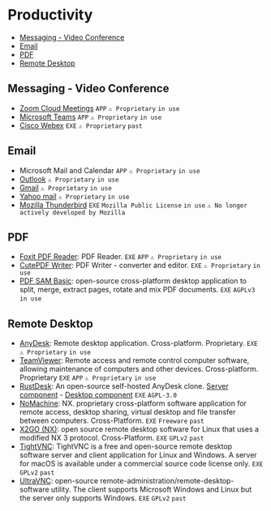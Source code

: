 # Productivity

- [Messaging - Video Conference](#messaging--video-conference)
- [Email](#email)
- [PDF](#pdf)
- [Remote Desktop](#remote-desktop)


## Messaging - Video Conference ##
- [Zoom Cloud Meetings](https://apps.microsoft.com/store/detail/zoom-cloud-meetings/XP99J3KP4XZ4VV) `APP` `⚠ Proprietary` `in use`
- [Microsoft Teams](https://apps.microsoft.com/store/detail/microsoft-teams/XP8BT8DW290MPQ) `APP` `⚠ Proprietary` `in use`
- [Cisco Webex](https://www.webex.com/downloads.html) `EXE` `⚠ Proprietary` `past`

## Email ##
- Microsoft Mail and Calendar `APP` `⚠ Proprietary` `in use`
- [Outlook](https://login.live.com) `⚠ Proprietary` `in use`
- [Gmail](https://mail.google.com) `⚠ Proprietary` `in use`
- [Yahoo mail](https://mail.yahoo.com) `⚠ Proprietary` `in use`
- [Mozilla Thunderbird](https://www.thunderbird.net/) `EXE` `Mozilla Public License` `in use` `⚠ No longer actively developed by Mozilla`

## PDF ##
- [Foxit PDF Reader](https://www.foxit.com/pdf-reader/): PDF Reader. `EXE` `APP` `⚠ Proprietary` `in use`
- [CutePDF Writer](https://www.cutepdf.com/products/cutepdf/writer.asp): PDF Writer - converter and editor. `EXE` `⚠ Proprietary` `in use`
- [PDF SAM Basic](https://pdfsam.org/download-pdfsam-basic/): open-source cross-platform desktop application to split, merge, extract pages, rotate and mix PDF documents. `EXE` `AGPLv3` `in use`

## Remote Desktop ##
- [AnyDesk](https://anydesk.com/en): Remote desktop application. Cross-platform. Proprietary. `EXE` `⚠ Proprietary` `in use`
- [TeamViewer](https://www.teamviewer.com/fr/): Remote access and remote control computer software, allowing maintenance of computers and other devices. Cross-platform. Proprietary `EXE` `APP` `⚠ Proprietary` `in use`
- [RustDesk](https://rustdesk.com/): An open-source self-hosted AnyDesk clone. [Server component](https://github.com/rustdesk/rustdesk-server) - [Desktop component](https://github.com/rustdesk/rustdesk) `EXE` `AGPL-3.0`
- [NoMachine](https://www.nomachine.com/fr): NX. proprietary cross-platform software application for remote access, desktop sharing, virtual desktop and file transfer between computers. Cross-Platform. `EXE` `Freeware` `past`
- [X2GO (NX)](https://wiki.x2go.org/doku.php):  open source remote desktop software for Linux that uses a modified NX 3 protocol. Cross-Platform. `EXE` `GPLv2` `past`
- [TightVNC](https://www.tightvnc.com/): TightVNC is a free and open-source remote desktop software server and client application for Linux and Windows. A server for macOS is available under a commercial source code license only. `EXE` `GPLv2` `past`
- [UltraVNC](https://uvnc.com/): open-source remote-administration/remote-desktop-software utility. The client supports Microsoft Windows and Linux but the server only supports Windows. `EXE` `GPLv2` `past`
